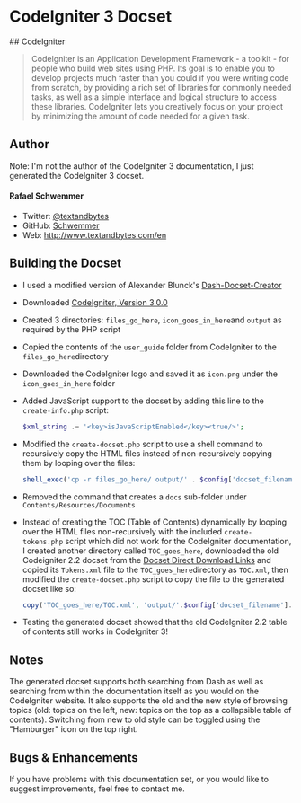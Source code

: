 CodeIgniter 3 Docset
=======================

## CodeIgniter
> CodeIgniter is an Application Development Framework - a toolkit - for people who build web sites using PHP. Its goal is to enable you to develop projects much faster than you could if you were writing code from scratch, by providing a rich set of libraries for commonly needed tasks, as well as a simple interface and logical structure to access these libraries. CodeIgniter lets you creatively focus on your project by minimizing the amount of code needed for a given task.

## Author

Note: I'm not the author of the CodeIgniter 3 documentation, I just generated the CodeIgniter 3 docset.

#### Rafael Schwemmer

- Twitter: [@textandbytes](https://twitter.com/textandbytes)
- GitHub: [Schwemmer](https://github.com/schwemmer)
- Web: <http://www.textandbytes.com/en>

## Building the Docset

- I used a modified version of Alexander Blunck's [Dash-Docset-Creator](https://github.com/alexblunck/Dash-Docset-Creator)
- Downloaded [CodeIgniter, Version 3.0.0](https://github.com/bcit-ci/CodeIgniter/archive/3.0.0.zip)
- Created 3 directories: `files_go_here`, `icon_goes_in_here`and `output` as required by the PHP script
- Copied the contents of the `user_guide` folder from CodeIgniter to the `files_go_here`directory
- Downloaded the CodeIgniter logo and saved it as `icon.png` under the `icon_goes_in_here` folder
- Added JavaScript support to the docset by adding this line to the `create-info.php` script:

  ```php
  $xml_string .= '<key>isJavaScriptEnabled</key><true/>';
  ```
- Modified the `create-docset.php` script to use a shell command to recursively copy the HTML files instead of non-recursively copying them by looping over the files:
  
  ```php
  shell_exec('cp -r files_go_here/ output/' . $config['docset_filename'] . '/Contents/Resources/Documents/');
  ```
- Removed the command that creates a `docs` sub-folder under `Contents/Resources/Documents`
- Instead of creating the TOC (Table of Contents) dynamically by looping over the HTML files non-recursively with the included `create-tokens.php` script which did not work for the CodeIgniter documentation, I created another directory called `TOC_goes_here`, downloaded the old Codeigniter 2.2 docset from the [Docset Direct Download Links](https://kapeli.com/docset_links) and copied its `Tokens.xml` file to the `TOC_goes_here`directory as `TOC.xml`, then modified the `create-docset.php` script to copy the file to the generated docset like so:

  ```php
  copy('TOC_goes_here/TOC.xml', 'output/'.$config['docset_filename'].'/Contents/Resources/Tokens.xml');
  ```
- Testing the generated docset showed that the old CodeIgniter 2.2 table of contents still works in CodeIgniter 3!

## Notes
The generated docset supports both searching from Dash as well as searching from within the documentation itself as you would on the CodeIgniter website. It also supports the old and the new style of browsing topics (old: topics on the left, new: topics on the top as a collapsible table of contents). Switching from new to old style can be toggled using the "Hamburger" icon on the top right.

## Bugs & Enhancements

If you have problems with this documentation set, or you would like to suggest
improvements, feel free to contact me.
